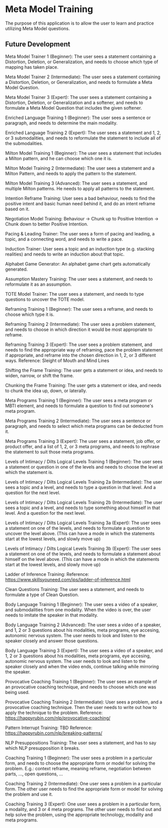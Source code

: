 # Meta Model Training

The purpose of this application is to allow the user to learn and practice utilizing Meta Model questions. 




## Future Development

Meta Model Trainer 1 (Beginner):
The user sees a statement containing a Distortion, Deletion, or Generalization, and needs to choose which type of mapping has taken place.

Meta Model Trainer 2 (Intermediate):
The user sees a statement containing a Distortion, Deletion, or Generalization, and needs to formulate a Meta Model Question. 

Meta Model Trainer 3 (Expert):
The user sees a statement containing a Distortion, Deletion, or Generalization and a softener, and needs to formulate a Meta Model Question that includes the given softener.

Enriched Language Training 1 (Beginner):
The user sees a sentence or paragraph, and needs to determine the main modality. 

Enriched Language Training 2 (Expert):
The user sees a statement and 1, 2, or 3 submodalities, and needs to reformulate the statement to include all of the submodalities. 

Milton Model Training 1 (Beginner):
The user sees a statement that includes a Milton pattern, and he can choose which one it is.

Milton Model Training 2 (Intermediate):
The user sees a statement and a Milton Pattern, and needs to apply the pattern to the statement.

Milton Model Training 3 (Advanced):
The user sees a statement, and multiple Milton patterns. He needs to apply all patterns to the statement.

Intention Reframe Training: 
User sees a bad behaviour, needs to find the positive intent and basic human need behind it, and do an intent reframe based on it. 

Negotiation Model Training:
Behaviour -> Chunk up to Positive Intention -> Chunk down to better Positive Intention.

Pacing & Leading Trainer: 
The user sees a form of pacing and leading, a topic, and a connecting word, and needs to write a pace.

Induction Trainer: 
User sees a topic and an induction type (e.g. stacking realities) and needs to write an induction about that topic.

Alphabet Game Generator: 
An alphabet game chart gets automatically generated. 

Assumption Mastery Training:
The user sees a statement, and needs to reformulate it as an assumption.

TOTE Model Trainer:
The user sees a statement, and needs to type questions to uncover the TOTE model.

Reframing Training 1 (Beginner):
The user sees a reframe, and needs to choose which type it is. 

Reframing Training 2 (Intermediate):
The user sees a problem statement, and needs to choose in which direction it would be most appropriate to reframe.

Reframing Training 3 (Expert):
The user sees a problem statement, and needs to find the appropriate way of reframing, pace the problem statement if appropriate, and reframe into the chosen direction in 1, 2, or 3 different ways.
Reference: Sleight of Mouth and Mind Lines

Shifting the Frame Training: 
The user gets a statement or idea, and needs to widen, narrow, or shift the frame.

Chunking the Frame Training: 
The user gets a statement or idea, and needs to chunk the idea up, down, or laterally. 

Meta Programs Training 1 (Beginner):
The user sees a meta program or MBTI element, and needs to formulate a question to find out someone's meta program.

Meta Programs Training 2 (Intermediate): 
The user sees a sentence or paragraph, and needs to select which meta programs can be deducted from it. 

Meta Programs Training 3 (Expert):
The user sees a statement, job offer, or product offer, and a list of 1, 2, or 3 meta programs, and needs to rephrase the statement to suit those meta programs. 

Levels of Intimacy / Dilts Logical Levels Training 1 (Beginner): 
The user sees a statement or question in one of the levels and needs to choose the level at which the statement is. 

Levels of Intimacy / Dilts Logical Levels Training 2a (Intermediate): 
The user sees a topic and a level, and needs to type a question in that level. And a question for the next level.

Levels of Intimacy / Dilts Logical Levels Training 2b (Intermediate): 
The user sees a topic and a level, and needs to type something about himself in that level. And a question for the next level.

Levels of Intimacy / Dilts Logical Levels Training 3a (Expert): 
The user sees a statement on one of the levels, and needs to formulate a question to uncover the level above.
(This can have a mode in which the statements start at the lowest levels, and slowly move up) 

Levels of Intimacy / Dilts Logical Levels Training 3b (Expert): 
The user sees a statement on one of the levels, and needs to formulate a statement about himself on the level above.
(This can have a mode in which the statements start at the lowest levels, and slowly move up) 

Ladder of Inference Training: 
Reference: https://www.skillsyouneed.com/ips/ladder-of-inference.html

Clean Questions Training:
The user sees a statement, and needs to formulate a type of Clean Question. 

Body Language Training 1 (Beginner):
The user sees a video of a speaker, and submodalities from one modality. When the video is over, the user needs to imitate the speaker in that modality. 

Body Language Training 2 (Advanced):
The user sees a video of a speaker, and 1, 2 or 3 questions about his modalities, meta programs, eye accesing, autonomic nervous system. The user needs to look and listen to the speaker closely and answer those questions. 

Body Language Training 3 (Expert):
The user sees a video of a speaker, and 1, 2 or 3 questions about his modalities, meta programs, eye accesing, autonomic nervous system. The user needs to look and listen to the speaker closely and when the video ends, continue talking while mirroring the speaker.

Provocative Coaching Training 1 (Beginner): 
The user sees an example of an provocative coaching technique, and needs to choose which one was being used. 

Provocative Coaching Training 2 (Intermediate): 
User sees a problem, and a provocative coaching technique. Then the user needs to write out how to apply the technique to the problem. 
Reference: https://happyrubin.com/nlp/provocative-coaching/

Pattern Interrupt Training: 
TBD
Reference: https://happyrubin.com/nlp/breaking-patterns/

NLP Presuppositions Training:
The user sees a statement, and has to say which NLP presupposition it breaks.

Coaching Training 1 (Beginner): 
The user sees a problem in a particular form, and needs to choose the appropriate form or model for solving the problem. 
E.g.: context reframe, meaning reframe, negotiation between parts, ..., open questions, ...

Coaching Training 2 (Intermediate):
One user sees a problem in a particular form. The other user needs to find the appropriate form or model for solving the problem and use it. 

Coaching Training 3 (Expert):
One user sees a problem in a particular form, a modality, and 3 or 4 meta programs. The other user needs to find out and help solve the problem, using the appropriate technology, modality and meta programs. 
